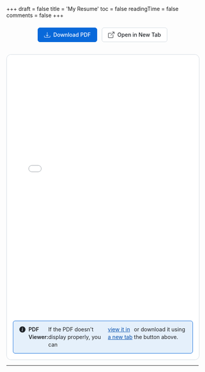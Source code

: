 +++
draft = false
title = 'My Resume'
toc = false
readingTime = false
comments = false
+++

<div class="resume-actions">
    <a href="/devhub/resume.pdf" download="YourName_Resume.pdf" class="btn btn-primary">
        <svg width="16" height="16" fill="currentColor" viewBox="0 0 16 16" style="margin-right: 8px;">
            <path d="M.5 9.9a.5.5 0 0 1 .5.5v2.5a1 1 0 0 0 1 1h12a1 1 0 0 0 1-1v-2.5a.5.5 0 0 1 1 0v2.5a2 2 0 0 1-2 2H2a2 2 0 0 1-2-2v-2.5a.5.5 0 0 1 .5-.5z"/>
            <path d="M7.646 11.854a.5.5 0 0 0 .708 0l3-3a.5.5 0 0 0-.708-.708L8.5 10.293V1.5a.5.5 0 0 0-1 0v8.793L5.354 8.146a.5.5 0 1 0-.708.708l3 3z"/>
        </svg>
        Download PDF
    </a>
    <a href="/devhub/resume.pdf" target="_blank" class="btn btn-outline">
        <svg width="16" height="16" fill="currentColor" viewBox="0 0 16 16" style="margin-right: 8px;">
            <path fill-rule="evenodd" d="M8.636 3.5a.5.5 0 0 0-.5-.5H1.5A1.5 1.5 0 0 0 0 4.5v10A1.5 1.5 0 0 0 1.5 16h10a1.5 1.5 0 0 0 1.5-1.5V7.864a.5.5 0 0 0-1 0V14.5a.5.5 0 0 1-.5.5h-10a.5.5 0 0 1-.5-.5v-10a.5.5 0 0 1 .5-.5h6.636a.5.5 0 0 0 .5-.5z"/>
            <path fill-rule="evenodd" d="M16 .5a.5.5 0 0 0-.5-.5h-5a.5.5 0 0 0 0 1h3.793L6.146 9.146a.5.5 0 1 0 .708.708L15 1.707V5.5a.5.5 0 0 0 1 0v-5z"/>
        </svg>
        Open in New Tab
    </a>
</div>

<div class="resume-viewer">
    <div class="resume-embed">
        <embed src="/devhub/resume.pdf" type="application/pdf" width="100%" height="100%">
    </div>
    <div class="resume-fallback">
        <div class="alert alert-info">
            <svg width="16" height="16" fill="currentColor" viewBox="0 0 16 16" style="margin-right: 8px;">
                <path d="M8 16A8 8 0 1 0 8 0a8 8 0 0 0 0 16zm.93-9.412-1 4.705c-.07.34.029.533.304.533.194 0 .487-.07.686-.246l-.088.416c-.287.346-.92.598-1.465.598-.703 0-1.002-.422-.808-1.319l.738-3.468c.064-.293.006-.399-.287-.47l-.451-.081.082-.381 2.29-.287zM8 5.5a1 1 0 1 1 0-2 1 1 0 0 1 0 2z"/>
            </svg>
            <strong>PDF Viewer:</strong> If the PDF doesn't display properly, you can <a href="/devhub/resume.pdf" target="_blank">view it in a new tab</a> or download it using the button above.
        </div>
    </div>
</div>

<style>
.resume-actions {
    display: flex;
    gap: 12px;
    justify-content: center;
    align-items: center;
    margin: 24px 0 32px 0;
    flex-wrap: wrap;
}

.btn {
    display: inline-flex;
    align-items: center;
    justify-content: center;
    padding: 8px 16px;
    font-size: 14px;
    font-weight: 500;
    line-height: 1.43;
    border-radius: 6px;
    border: 1px solid;
    text-decoration: none;
    cursor: pointer;
    transition: all 0.15s ease;
    white-space: nowrap;
    font-family: var(--base-font-family);
}

.btn-primary {
    background: var(--gh-accent-emphasis, #0969da);
    border-color: var(--gh-accent-emphasis, #0969da);
    color: white;
}

.btn-primary:hover {
    background: var(--gh-accent-fg, #0550ae);
    border-color: var(--gh-accent-fg, #0550ae);
    color: white;
    text-decoration: none;
    transform: translateY(-1px);
    box-shadow: var(--shadow-l1);
}

.btn-outline {
    background: var(--card-background, #ffffff);
    border-color: var(--gh-border-default, #d1d9e0);
    color: var(--card-text-color-main, #1f2328);
}

.btn-outline:hover {
    background: var(--gh-canvas-subtle, #f6f8fa);
    border-color: var(--gh-neutral-emphasis, #656d76);
    color: var(--card-text-color-main, #1f2328);
    text-decoration: none;
    transform: translateY(-1px);
    box-shadow: var(--shadow-l1);
}

.resume-viewer {
    width: 100%;
    height: 800px;
    border: 1px solid var(--gh-border-default, #d1d9e0);
    border-radius: 12px;
    overflow: hidden;
    background: var(--card-background, #ffffff);
    box-shadow: var(--shadow-l2);
    position: relative;
}

.resume-embed {
    width: 100%;
    height: 100%;
}

.resume-embed embed {
    border-radius: 12px;
}

.resume-fallback {
    position: absolute;
    bottom: 16px;
    left: 16px;
    right: 16px;
    pointer-events: none;
}

.resume-fallback .alert {
    pointer-events: all;
}

.alert {
    display: flex;
    align-items: flex-start;
    padding: 12px 16px;
    border-radius: 6px;
    border: 1px solid;
    margin: 0;
    font-size: 14px;
    line-height: 1.43;
}

.alert-info {
    background: rgba(9, 105, 218, 0.1);
    border-color: var(--gh-accent-emphasis, #0969da);
    color: var(--card-text-color-main, #1f2328);
}

.alert svg {
    flex-shrink: 0;
    margin-top: 2px;
}

.alert strong {
    font-weight: 600;
}

.alert a {
    color: var(--gh-accent-fg, #0550ae);
    text-decoration: underline;
}

.alert a:hover {
    text-decoration: none;
}

/* Dark mode adjustments */
:root[data-scheme="dark"] .btn-outline {
    background: var(--card-background, #161b22);
    border-color: var(--gh-border-default, #30363d);
    color: var(--card-text-color-main, #e6edf3);
}

:root[data-scheme="dark"] .btn-outline:hover {
    background: var(--gh-canvas-default, #0d1117);
    border-color: var(--gh-neutral-emphasis, #7d8590);
    color: var(--card-text-color-main, #e6edf3);
}

:root[data-scheme="dark"] .resume-viewer {
    border-color: var(--gh-border-default, #30363d);
    background: var(--card-background, #161b22);
}

:root[data-scheme="dark"] .alert-info {
    background: rgba(47, 129, 247, 0.15);
    border-color: var(--gh-accent-emphasis, #2f81f7);
    color: var(--card-text-color-main, #e6edf3);
}

/* Responsive design */
@media (max-width: 768px) {
    .resume-actions {
        flex-direction: column;
        gap: 8px;
    }
    
    .btn {
        width: 100%;
        max-width: 280px;
    }
    
    .resume-viewer {
        height: 600px;
        border-radius: 8px;
    }
    
    .resume-fallback {
        bottom: 8px;
        left: 8px;
        right: 8px;
    }
}

/* Print styles */
@media print {
    .resume-actions {
        display: none;
    }
    
    .resume-viewer {
        border: none;
        box-shadow: none;
        height: auto;
    }
    
    .resume-fallback {
        display: none;
    }
}
</style>

---
